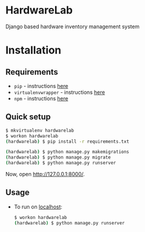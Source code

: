 # HardwareLab
Django based hardware inventory management system
# Installation

## Requirements

* `pip` - instructions [here](https://pip.pypa.io/en/latest/installing.html)
* `virtualenvwrapper` - instructions [here](https://virtualenvwrapper.readthedocs.org/en/latest/install.html)
* `npm` - instructions [here](https://docs.npmjs.com/getting-started/installing-node)

## Quick setup


```bash
$ mkvirtualenv hardwarelab
$ workon hardwarelab
(hardwarelab) $ pip install -r requirements.txt

(hardwarelab) $ python manage.py makemigrations
(hardwarelab) $ python manage.py migrate
(hardwarelab) $ python manage.py runserver
```

Now, open <http://127.0.0.1:8000/>.

## Usage

* To run on [localhost](http://127.0.0.1:8000/):

    ```bash
    $ workon hardwarelab
    (hardwarelab) $ python manage.py runserver
    ```
    
